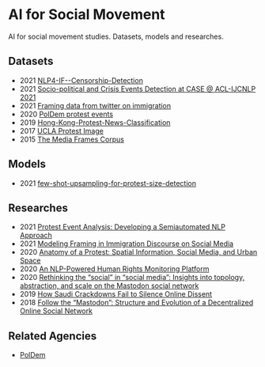 # AI for Social Movement

AI for social movement studies. Datasets, models and researches.

## Datasets

- 2021 [NLP4-IF--Censorship-Detection](https://gitlab.com/NLP4IF/nlp4-if-censorship-detection)
- 2021 [Socio-political and Crisis Events Detection at CASE @ ACL-IJCNLP 2021](https://github.com/emerging-welfare/case-2021-shared-task)
- 2021 [Framing data from twitter on immigration](https://github.com/juliamendelsohn/framing)
- 2020 [PolDem protest events](https://poldem.eui.eu/download/protest-events/)
- 2019 [Hong-Kong-Protest-News-Classification](https://github.com/Junchi0905/Hong-Kong-Protest-News-Classification)
- 2017 [UCLA Protest Image](https://github.com/wondonghyeon/protest-detection-violence-estimation)
- 2015 [The Media Frames Corpus](https://github.com/dallascard/media_frames_corpus)

## Models

- 2021 [few-shot-upsampling-for-protest-size-detection](https://github.com/benradford/few-shot-upsampling-for-protest-size-detection)

## Researches

- 2021 [Protest Event Analysis: Developing a Semiautomated NLP Approach](https://journals.sagepub.com/doi/full/10.1177/00027642211021650)
- 2021 [Modeling Framing in Immigration Discourse on Social Media](https://arxiv.org/abs/2104.06443)
- 2020 [Anatomy of a Protest: Spatial Information, Social Media, and Urban Space](https://journals.sagepub.com/doi/full/10.1177/2056305119897320)
- 2020 [An NLP-Powered Human Rights Monitoring Platform](https://www.sciencedirect.com/science/article/pii/S0957417420301901?casa_token=Y8EQjHT_KDAAAAAA:EGnn1EWL3tv4f19K3zvjnmdJpwWVw7RfR_Dk0wRhWyXcHILAL4_o_nNBFNqetT6bToonoJO1o-o)
- 2020 [Rethinking the “social” in “social media”: Insights into topology, abstraction, and scale on the Mastodon social network](https://journals.sagepub.com/doi/pdf/10.1177/1461444820912533?casa_token=LzXOBpX72yMAAAAA:7yVk1ZJL1gA6GSNB1NBc3_bF1tw3e24LgBuLRlpxME5TlIE3wuBldLY6jTySwmYB-4-DtF8Ypt-y9g)
- 2019 [How Saudi Crackdowns Fail to Silence Online Dissent](https://www.cambridge.org/core/journals/american-political-science-review/article/abs/how-saudi-crackdowns-fail-to-silence-online-dissent/1BA13DF8FD5D04EC181BCD4D1055254B)
- 2018 [Follow the “Mastodon”: Structure and Evolution of a Decentralized Online Social Network](https://ojs.aaai.org/index.php/ICWSM/article/download/14988/14838)

## Related Agencies

- [PolDem](https://poldem.eui.eu)
